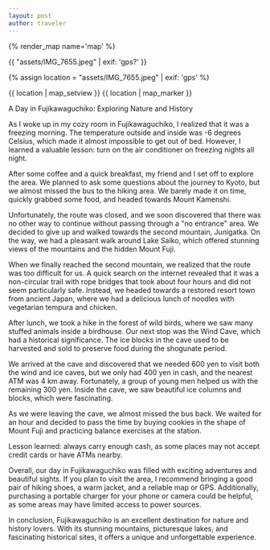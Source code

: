 ```yaml
---
layout: post
author: traveler
---
```


{% render_map name='map' %}

{{ "assets/IMG_7655.jpeg" | exif: 'gps?' }}

{% assign location = "assets/IMG_7655.jpeg" | exif: 'gps' %}

{{ location | map_setview }}
{{ location | map_marker }}

A Day in Fujikawaguchiko: Exploring Nature and History

As I woke up in my cozy room in Fujikawaguchiko, I realized that it was a freezing morning. The temperature outside and inside was -6 degrees Celsius, which made it almost impossible to get out of bed. However, I learned a valuable lesson: turn on the air conditioner on freezing nights all night.

After some coffee and a quick breakfast, my friend and I set off to explore the area. We planned to ask some questions about the journey to Kyoto, but we almost missed the bus to the hiking area. We barely made it on time, quickly grabbed some food, and headed towards Mount Kamenshi.

Unfortunately, the route was closed, and we soon discovered that there was no other way to continue without passing through a "no entrance" area. We decided to give up and walked towards the second mountain, Junigatka. On the way, we had a pleasant walk around Lake Saiko, which offered stunning views of the mountains and the hidden Mount Fuji.

When we finally reached the second mountain, we realized that the route was too difficult for us. A quick search on the internet revealed that it was a non-circular trail with rope bridges that took about four hours and did not seem particularly safe. Instead, we headed towards a restored resort town from ancient Japan, where we had a delicious lunch of noodles with vegetarian tempura and chicken.

After lunch, we took a hike in the forest of wild birds, where we saw many stuffed animals inside a birdhouse. Our next stop was the Wind Cave, which had a historical significance. The ice blocks in the cave used to be harvested and sold to preserve food during the shogunate period.

We arrived at the cave and discovered that we needed 600 yen to visit both the wind and ice caves, but we only had 400 yen in cash, and the nearest ATM was 4 km away. Fortunately, a group of young men helped us with the remaining 300 yen. Inside the cave, we saw beautiful ice columns and blocks, which were fascinating.

As we were leaving the cave, we almost missed the bus back. We waited for an hour and decided to pass the time by buying cookies in the shape of Mount Fuji and practicing balance exercises at the station.

Lesson learned: always carry enough cash, as some places may not accept credit cards or have ATMs nearby.

Overall, our day in Fujikawaguchiko was filled with exciting adventures and beautiful sights. If you plan to visit the area, I recommend bringing a good pair of hiking shoes, a warm jacket, and a reliable map or GPS. Additionally, purchasing a portable charger for your phone or camera could be helpful, as some areas may have limited access to power sources.

In conclusion, Fujikawaguchiko is an excellent destination for nature and history lovers. With its stunning mountains, picturesque lakes, and fascinating historical sites, it offers a unique and unforgettable experience.
